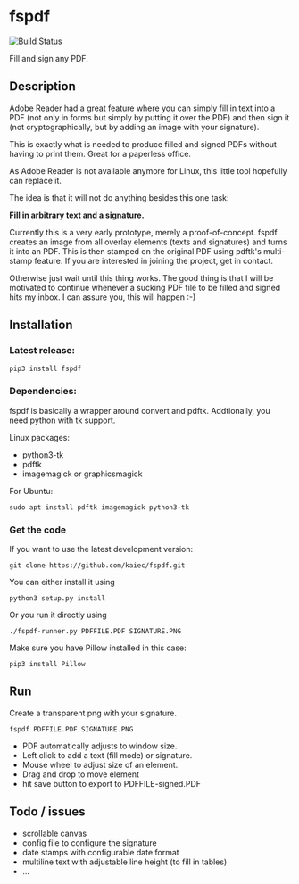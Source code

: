 # fspdf 

[![Build Status](https://travis-ci.org/kaiec/fspdf.svg?branch=master)](https://travis-ci.org/kaiec/fspdf)

Fill and sign any PDF.

## Description

Adobe Reader had a great feature where you can simply fill in text
into a PDF (not only in forms but simply by putting it over the PDF)
and then sign it (not cryptographically, but by adding an image with 
your signature).

This is exactly what is needed to produce filled and signed PDFs without 
having to print them. Great for a paperless office.

As Adobe Reader is not available anymore for Linux, this little tool hopefully can replace it.

The idea is that it will not do anything besides this one task: 

**Fill in arbitrary text and a signature.**

Currently this is a very early prototype, merely a proof-of-concept. fspdf creates an image from all overlay elements (texts and signatures) and turns it into an PDF. This is then stamped on the original PDF using pdftk's multi-stamp feature. If you are interested in joining the project, get in contact. 

Otherwise just wait until this thing works. The good thing is that I will be motivated to continue whenever a sucking PDF file to be filled and signed hits my inbox. I can assure you, this will happen :-)


## Installation

### Latest release:

```
pip3 install fspdf
```

### Dependencies: 

fspdf is basically a wrapper around convert and pdftk. 
Addtionally, you need python with tk support.

Linux packages:

- python3-tk
- pdftk
- imagemagick or graphicsmagick

For Ubuntu:

```
sudo apt install pdftk imagemagick python3-tk
```

### Get the code

If you want to use the latest development version:

```
git clone https://github.com/kaiec/fspdf.git
```

You can either install it using

```
python3 setup.py install
```

Or you run it directly using

```
./fspdf-runner.py PDFFILE.PDF SIGNATURE.PNG
```

Make sure you have Pillow installed in this case:

```
pip3 install Pillow
```


## Run

Create a transparent png with your signature.

```
fspdf PDFFILE.PDF SIGNATURE.PNG
```

- PDF automatically adjusts to window size.
- Left click to add a text (fill mode) or signature.
- Mouse wheel to adjust size of an element.
- Drag and drop to move element
- hit save button to export to PDFFILE-signed.PDF

## Todo / issues
- scrollable canvas
- config file to configure the signature
- date stamps with configurable date format
- multiline text with adjustable line height (to fill in tables)
- ...

